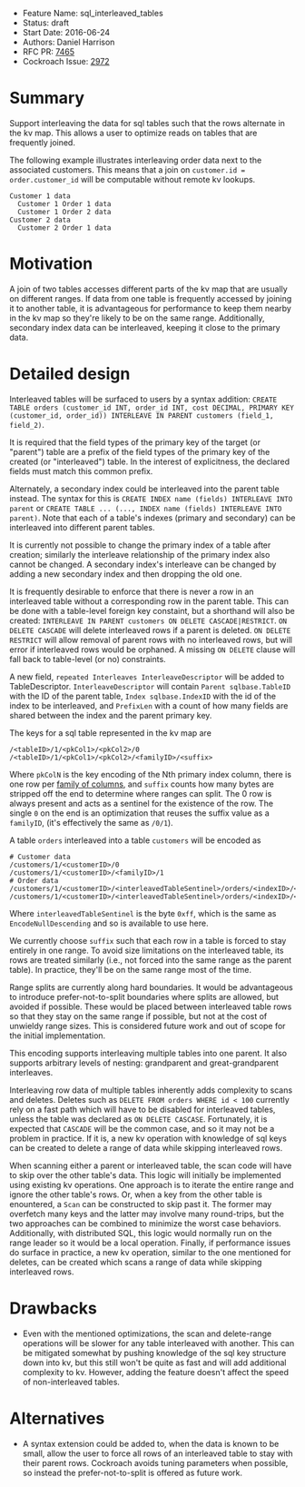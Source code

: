 - Feature Name: sql_interleaved_tables
- Status: draft
- Start Date: 2016-06-24
- Authors: Daniel Harrison
- RFC PR: [7465](https://github.com/cockroachdb/cockroach/pull/7465)
- Cockroach Issue: [2972](https://github.com/cockroachdb/cockroach/issues/2972)


# Summary

Support interleaving the data for sql tables such that the rows alternate in the
kv map. This allows a user to optimize reads on tables that are frequently
joined.

The following example illustrates interleaving order data next to the associated
customers. This means that a join on `customer.id = order.customer_id` will be
computable without remote kv lookups.

    Customer 1 data
      Customer 1 Order 1 data
      Customer 1 Order 2 data
    Customer 2 data
      Customer 2 Order 1 data

# Motivation

A join of two tables accesses different parts of the kv map that are usually on
different ranges. If data from one table is frequently accessed by joining it to
another table, it is advantageous for performance to keep them nearby in the kv
map so they're likely to be on the same range. Additionally, secondary index
data can be interleaved, keeping it close to the primary data.

# Detailed design

Interleaved tables will be surfaced to users by a syntax addition: `CREATE TABLE
orders (customer_id INT, order_id INT, cost DECIMAL, PRIMARY KEY (customer_id,
order_id)) INTERLEAVE IN PARENT customers (field_1, field_2)`.

It is required that the field types of the primary key of the target (or
"parent") table are a prefix of the field types of the primary key of the
created (or "interleaved") table. In the interest of explicitness, the declared
fields must match this common prefix.

Alternately, a secondary index could be interleaved into the parent table
instead. The syntax for this is `CREATE INDEX name (fields) INTERLEAVE INTO
parent` or `CREATE TABLE ... (..., INDEX name (fields) INTERLEAVE INTO parent)`.
Note that each of a table's indexes (primary and secondary) can be interleaved
into different parent tables.

It is currently not possible to change the primary index of a table after
creation; similarly the interleave relationship of the primary index also cannot
be changed. A secondary index's interleave can be changed by adding a new
secondary index and then dropping the old one.

It is frequently desirable to enforce that there is never a row in an
interleaved table without a corresponding row in the parent table. This can be
done with a table-level foreign key constaint, but a shorthand will also be
created: `INTERLEAVE IN PARENT customers ON DELETE CASCADE|RESTRICT`. `ON DELETE
CASCADE` will delete interleaved rows if a parent is deleted. `ON DELETE
RESTRICT` will allow removal of parent rows with no interleaved rows, but will
error if interleaved rows would be orphaned. A missing `ON DELETE` clause will
fall back to table-level (or no) constraints.

A new field, `repeated Interleaves InterleaveDescriptor` will be added to
TableDescriptor. `InterleaveDescriptor` will contain `Parent sqlbase.TableID`
with the ID of the parent table, `Index sqlbase.IndexID` with the id of the
index to be interleaved, and `PrefixLen` with a count of how many fields are
shared between the index and the parent primary key.

The keys for a sql table represented in the kv map are

    /<tableID>/1/<pkCol1>/<pkCol2>/0
    /<tableID>/1/<pkCol1>/<pkCol2>/<familyID>/<suffix>

Where `pkColN` is the key encoding of the Nth primary index column, there is one
row per [family of columns](https://github.com/cockroachdb/cockroach/blob/master/docs/RFCS/sql_column_families.md),
and `suffix` counts how many bytes are stripped off the end to determine where
ranges can split. The 0 row is always present and acts as a sentinel for the
existence of the row. The single `0` on the end is an optimization that reuses
the suffix value as a `familyID`, (it's effectively the same as `/0/1`).

A table `orders` interleaved into a table `customers` will be encoded as

    # Customer data
    /customers/1/<customerID>/0
    /customers/1/<customerID>/<familyID>/1
    # Order data
    /customers/1/<customerID>/<interleavedTableSentinel>/orders/<indexID>/<orderID>/0
    /customers/1/<customerID>/<interleavedTableSentinel>/orders/<indexID>/<orderID>/<familyID>/suffix

Where `interleavedTableSentinel` is the byte `0xff`, which is the same as
`EncodeNullDescending` and so is available to use here.

We currently choose `suffix` such that each row in a table is forced to stay
entirely in one range. To avoid size limitations on the interleaved table, its
rows are treated similarly (i.e., not forced into the same range as the parent
table). In practice, they'll be on the same range most of the time.

Range splits are currently along hard boundaries. It would be advantageous to
introduce prefer-not-to-split boundaries where splits are allowed, but avoided
if possible. These would be placed between interleaved table rows so that they
stay on the same range if possible, but not at the cost of unwieldy range sizes.
This is considered future work and out of scope for the initial implementation.

This encoding supports interleaving multiple tables into one parent. It also
supports arbitrary levels of nesting: grandparent and great-grandparent
interleaves.

Interleaving row data of multiple tables inherently adds complexity to scans and
deletes. Deletes such as `DELETE FROM orders WHERE id < 100` currently rely on a
fast path which will have to be disabled for interleaved tables, unless the
table was declared as `ON DELETE CASCASE`. Fortunately, it is expected that
`CASCADE` will be the common case, and so it may not be a problem in practice.
If it is, a new kv operation with knowledge of sql keys can be created to delete
a range of data while skipping interleaved rows.

When scanning either a parent or interleaved table, the scan code will have to
skip over the other table's data. This logic will initially be implemented using
existing kv operations. One approach is to iterate the entire range and ignore
the other table's rows. Or, when a key from the other table is enountered, a
`Scan` can be constructed to skip past it. The former may overfetch many keys
and the latter may involve many round-trips, but the two approaches can be
combined to minimize the worst case behaviors. Additionally, with distributed
SQL, this logic would normally run on the range leader so it would be a local
operation. Finally, if performance issues do surface in practice, a new kv
operation, similar to the one mentioned for deletes, can be created which scans
a range of data while skipping interleaved rows.

# Drawbacks

- Even with the mentioned optimizations, the scan and delete-range operations
will be slower for any table interleaved with another. This can be mitigated
somewhat by pushing knowledge of the sql key structure down into kv, but this
still won't be quite as fast and will add additional complexity to kv. However,
adding the feature doesn't affect the speed of non-interleaved tables.

# Alternatives

- A syntax extension could be added to, when the data is known to be small,
allow the user to force all rows of an interleaved table to stay with their
parent rows. Cockroach avoids tuning parameters when possible, so instead the
prefer-not-to-split is offered as future work.
